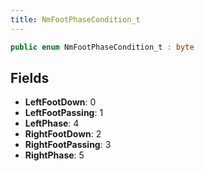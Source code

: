 ```yaml
---
title: NmFootPhaseCondition_t
---
```


```csharp
public enum NmFootPhaseCondition_t : byte
```

## Fields

- **LeftFootDown**: 0
- **LeftFootPassing**: 1
- **LeftPhase**: 4
- **RightFootDown**: 2
- **RightFootPassing**: 3
- **RightPhase**: 5

